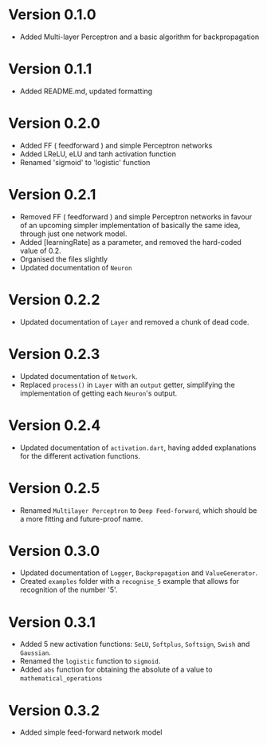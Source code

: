 # Version 0.1.0

- Added Multi-layer Perceptron and a basic algorithm for backpropagation

# Version 0.1.1

- Added README.md, updated formatting

# Version 0.2.0

- Added FF ( feedforward ) and simple Perceptron networks
- Added LReLU, eLU and tanh activation function
- Renamed 'sigmoid' to 'logistic' function

# Version 0.2.1

- Removed FF ( feedforward ) and simple Perceptron networks in favour of an upcoming simpler implementation of basically the same idea, through just one network model.
- Added [learningRate] as a parameter, and removed the hard-coded value of 0.2.
- Organised the files slightly
- Updated documentation of `Neuron`

# Version 0.2.2

- Updated documentation of `Layer` and removed a chunk of dead code.

# Version 0.2.3

- Updated documentation of `Network`.
- Replaced `process()` in `Layer` with an `output` getter, simplifying the implementation of getting each `Neuron`'s output.

# Version 0.2.4

- Updated documentation of `activation.dart`, having added explanations for the different activation functions.

# Version 0.2.5

- Renamed `Multilayer Perceptron` to `Deep Feed-forward`, which should be a more fitting and future-proof name.

# Version 0.3.0

- Updated documentation of `Logger`, `Backpropagation` and `ValueGenerator`.
- Created `examples` folder with a `recognise_5` example that allows for recognition of the number '5'.

# Version 0.3.1

- Added 5 new activation functions: `SeLU`, `Softplus`, `Softsign`, `Swish` and `Gaussian`.
- Renamed the `logistic` function to `sigmoid`.
- Added `abs` function for obtaining the absolute of a value to `mathematical_operations`

# Version 0.3.2

- Added simple feed-forward network model